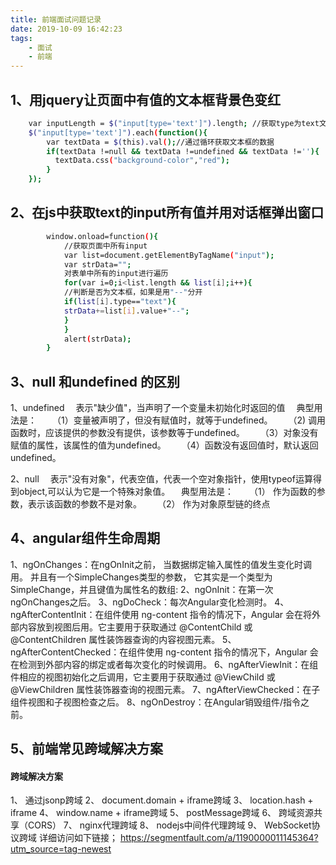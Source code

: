 ```yaml
---
title: 前端面试问题记录
date: 2019-10-09 16:42:23
tags:
    - 面试
    - 前端
---
```

## 1、用jquery让页面中有值的文本框背景色变红
```bash
    var inputLength = $("input[type='text']").length; //获取type为text文本框个数
    $("input[type='text']").each(function(){
        var textData = $(this).val();//通过循环获取文本框的数据
        if(textData !=null && textData !=undefined && textData !=''){
          textData.css("background-color","red");
        }
    });
```
<!--more-->
## 2、在js中获取text的input所有值并用对话框弹出窗口
```bash
        window.onload=function(){
            //获取页面中所有input
            var list=document.getElementByTagName("input");
            var strData="";
            对表单中所有的input进行遍历
            for(var i=0;i<list.length && list[i];i++){
            //判断是否为文本框，如果是用"--"分开
            if(list[i].type=="text"){
            strData+=list[i].value+"--";
            }
            }
            alert(strData);
        }
```
## 3、null 和undefined 的区别
1、undefined
　表示"缺少值"，当声明了一个变量未初始化时返回的值
　典型用法是：
　　（1）变量被声明了，但没有赋值时，就等于undefined。
　　（2) 调用函数时，应该提供的参数没有提供，该参数等于undefined。
　　（3）对象没有赋值的属性，该属性的值为undefined。
　　（4）函数没有返回值时，默认返回undefined。

2、null
　表示"没有对象"，代表空值，代表一个空对象指针，使用typeof运算得到object,可以认为它是一个特殊对象值。
　典型用法是：
　　（1） 作为函数的参数，表示该函数的参数不是对象。
　　（2） 作为对象原型链的终点

## 4、angular组件生命周期
1、ngOnChanges：在ngOnInit之前， 当数据绑定输入属性的值发生变化时调用。 并且有一个SimpleChanges类型的参数，
它其实是一个类型为SimpleChange，并且键值为属性名的数组:
2、ngOnInit：在第一次ngOnChanges之后。
3、ngDoCheck：每次Angular变化检测时。
4、ngAfterContentInit：在组件使用 ng-content 指令的情况下，Angular 会在将外部内容放到视图后用。它主要用于获取通过 @ContentChild 或 @ContentChildren 属性装饰器查询的内容视图元素。
5、ngAfterContentChecked：在组件使用 ng-content 指令的情况下，Angular 会在检测到外部内容的绑定或者每次变化的时候调用。
6、ngAfterViewInit：在组件相应的视图初始化之后调用，它主要用于获取通过 @ViewChild 或 @ViewChildren 属性装饰器查询的视图元素。
7、ngAfterViewChecked：在子组件视图和子视图检查之后。
8、ngOnDestroy：在Angular销毁组件/指令之前。
## 5、前端常见跨域解决方案
####  跨域解决方案
1、 通过jsonp跨域
2、 document.domain + iframe跨域
3、 location.hash + iframe
4、 window.name + iframe跨域
5、 postMessage跨域
6、 跨域资源共享（CORS）
7、 nginx代理跨域
8、 nodejs中间件代理跨域
9、 WebSocket协议跨域
详细访问如下链接；
https://segmentfault.com/a/1190000011145364?utm_source=tag-newest
